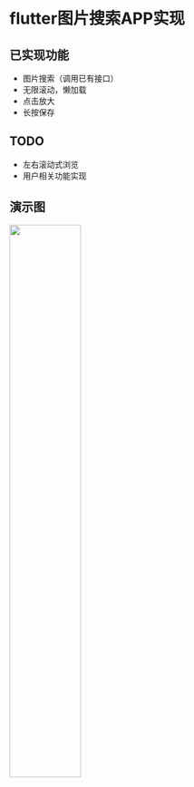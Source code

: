 # flutter图片搜索APP实现
## 已实现功能
* 图片搜索（调用已有接口）
* 无限滚动，懒加载
* 点击放大
* 长按保存

## TODO
* 左右滚动式浏览
* 用户相关功能实现


## 演示图

<img src="https://s4.ax1x.com/2022/02/25/bAE16U.jpg" width=50% border="0" align=left />
